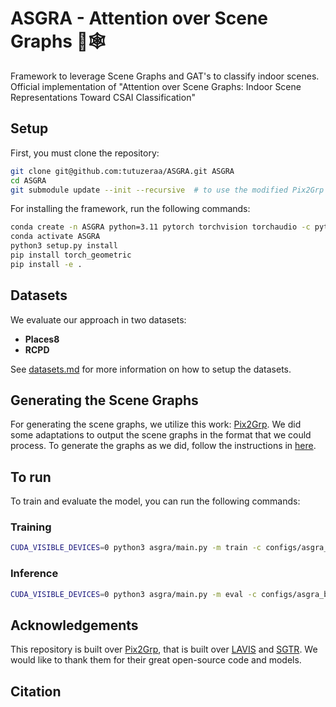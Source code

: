 # ASGRA - Attention over Scene Graphs 🔎🕸️

Framework to leverage Scene Graphs and GAT's to classify indoor scenes. Official implementation of "Attention over Scene Graphs: Indoor Scene Representations Toward CSAI Classification"


## Setup

First, you must clone the repository:

```bash
git clone git@github.com:tutuzeraa/ASGRA.git ASGRA
cd ASGRA
git submodule update --init --recursive  # to use the modified Pix2Grp
```

For installing the framework, run the following commands:

```bash
conda create -n ASGRA python=3.11 pytorch torchvision torchaudio -c pytorch -c nvidia
conda activate ASGRA 
python3 setup.py install
pip install torch_geometric
pip install -e .
```

## Datasets

We evaluate our approach in two datasets:

- **Places8**
- **RCPD**

See [datasets.md](https://github.com/tutuzeraa/ASGRA/blob/main/asgra/datasets/datasets.md) for more information on how to setup the datasets.

## Generating the Scene Graphs

For generating the scene graphs, we utilize this work: [Pix2Grp](https://github.com/SHTUPLUS/Pix2Grp_CVPR2024).
We did some adaptations to output the scene graphs in the format that we could process. To generate the graphs as we did, follow the instructions in [here](https://github.com/tutuzeraa/Pix2Grp_CVPR2024/tree/a8e9fbb4c4c798c0dd456d1570ff1a524c004a50?tab=readme-ov-file#instructions).


## To run

To train and evaluate the model, you can run the following commands: 

### Training

```bash
CUDA_VISIBLE_DEVICES=0 python3 asgra/main.py -m train -c configs/asgra_best.json -w 8 -o results/run1
```

### Inference

```bash
CUDA_VISIBLE_DEVICES=0 python3 asgra/main.py -m eval -c configs/asgra_best.json -w 8 -o results/eval-run1 --weights path-to-trained-weights
```

## Acknowledgements

This repository is built over [Pix2Grp](https://github.com/SHTUPLUS/Pix2Grp_CVPR2024), that is built over [LAVIS](https://github.com/salesforce/LAVIS) and [SGTR](https://github.com/Scarecrow0/sgtr). We would like to thank them for their great open-source code and models.


## Citation

